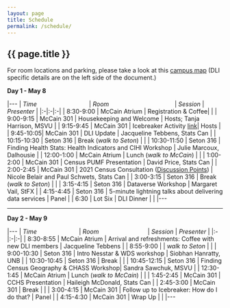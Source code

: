 ```yaml
---
layout: page
title: Schedule
permalink: /schedule/
---
```


## {{ page.title }}

For room locations and parking, please take a look at this [campus map](/img/campus-map-2019-04-30.png) (DLI specific details are on the left side of the document.) 

**Day 1 - May 8**

|--- 
| *Time* &nbsp; &nbsp; &nbsp; &nbsp; &nbsp; &nbsp; &nbsp; &nbsp; &nbsp; &nbsp; &nbsp; &nbsp; &nbsp; &nbsp; &nbsp; | *Room* &nbsp; &nbsp; &nbsp; &nbsp; &nbsp; &nbsp; &nbsp; &nbsp; &nbsp; &nbsp; &nbsp; &nbsp; &nbsp; &nbsp; &nbsp; &nbsp; &nbsp; &nbsp; &nbsp; | *Session* | *Presenter*  |
|:-|:-|:-|
| 8:30-9:00	| McCain Atrium | Registration & Coffee| |
| 9:00-9:15	| McCain 301 | Housekeeping and Welcome	| Hosts; Tanja Harrison, MSVU |
| 9:15-9:45	| McCain 301 | Icebreaker Activity [link](https://forms.gle/YaBNUfrCYDuMeezH9)|	Hosts |
| 9:45-10:05| McCain 301 | DLI Update | Jacqueline Tebbens, Stats Can |
| 10:15-10:30	| Seton 316 | Break (*walk to Seton*)	| |
| 10:30-11:50	| Seton 316 | Finding Health Stats: Health Indicators and CIHI Workshop | Julie Marcoux, Dalhousie |
| 12:00-1:00 | McCain Atrium | Lunch (*walk to McCain*)	| |
| 1:00-2:00	| McCain 301 | Census PUMF Presentation | David Price, Stats Can |
| 2:00-2:45	| McCain 301 | 2021 Census Consultation ([Discussion Points](/img/census-consultation.docx)) | Nicole Belair and Paul Schwets, Stats Can |
| 3:00-3:15	| Seton 316 | Break (*walk to Seton*)	| |
| 3:15-4:15	| Seton 316 | Dataverse Workshop | Margaret Vail, StFX |
| 4:15-4:45	| Seton 316 | 5-minute lightning talks about delivering data services | Panel |
| 6:30 | Lot Six | DLI Dinner | |
|---

---------

**Day 2 - May 9**

|--- 
| *Time* &nbsp; &nbsp; &nbsp; &nbsp; &nbsp; &nbsp; &nbsp; &nbsp; &nbsp; &nbsp; &nbsp; &nbsp; | *Room* &nbsp; &nbsp; &nbsp; &nbsp; &nbsp; &nbsp; &nbsp; &nbsp; &nbsp; &nbsp; &nbsp; &nbsp; &nbsp; &nbsp; | *Session* | *Presenter*  |
|:-|:-|:-|
| 8:30-8:55	 | McCain Atrium | Arrival and refreshments:  Coffee with new DLI members | Jacqueline Tebbens |
| 8:55-9:00 | | *walk to Seton* | |
| 9:00-10:30	| Seton 316 | Intro Nesstar & WDS workshop | Siobhan Hanratty, UNB |
| 10:30-10:45	| Seton 316 | Break	| |
| 10:45-12:15	| Seton 316 | Finding Census Geography & CHASS Workshop| Sandra Sawchuk, MSVU |
| 12:30-1:45	| McCain Atrium | Lunch (*walk to McCain*)	| |
| 1:45-2:45	| McCain 301 | CCHS Presentation |	Haileigh McDonald, Stats Can |
| 2:45-3:00	| McCain 301 | Break	| |
| 3:00-4:15	| McCain 301 | Follow up to Icebreaker: How do I do that?	| Panel |
| 4:15-4:30	| McCain 301 | Wrap Up	| |
|---
